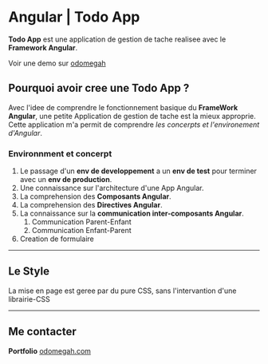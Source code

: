 # Angular | Todo App

**Todo App** est une application de gestion de tache realisee avec le **Framework Angular**.

Voir une demo sur [odomegah](https://odomegah.com/angular/todo)

## Pourquoi avoir cree une Todo App ?
Avec l'idee de comprendre le fonctionnement basique du **FrameWork Angular**, une petite Application de gestion de tache est la mieux approprie.
Cette application m'a permit de comprendre _les concerpts et l'environement d'Angular_.

### Environnment et concerpt

1. Le passage d'un **env de developpement** a un **env de test** pour terminer avec un **env de production**.
1. Une connaissance sur l'architecture d'une App Angular.
1. La comprehension des **Composants Angular**.
1. La comprehension des **Directives Angular**.
1. La connaissance sur la **communication inter-composants Angular**.
    1. Communication Parent-Enfant
    1. Communication Enfant-Parent
1. Creation de formulaire

---
## Le Style
La mise en page est geree par du pure CSS, sans l'intervantion d'une librairie-CSS

***
## Me contacter
 **Portfolio** [odomegah.com](https://odomegah.com)